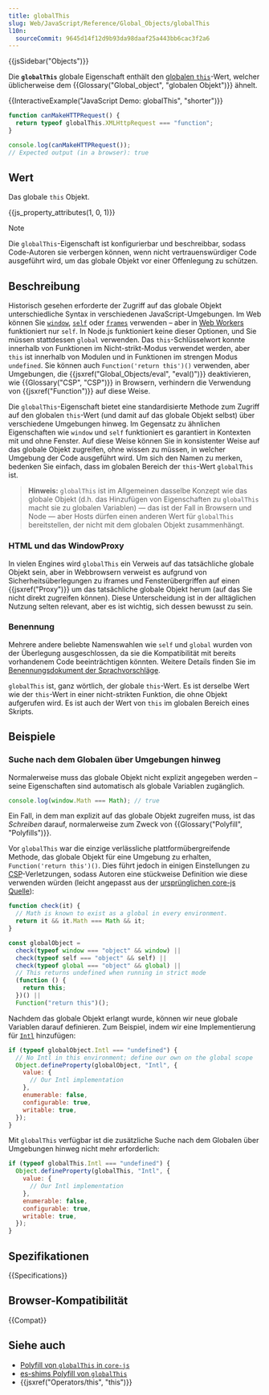 ```yaml
---
title: globalThis
slug: Web/JavaScript/Reference/Global_Objects/globalThis
l10n:
  sourceCommit: 9645d14f12d9b93da98daaf25a443bb6cac3f2a6
---
```


{{jsSidebar("Objects")}}

Die **`globalThis`** globale Eigenschaft enthält den [globalen `this`](/de/docs/Web/JavaScript/Reference/Operators/this#global_context)-Wert, welcher üblicherweise dem {{Glossary("Global_object", "globalen Objekt")}} ähnelt.

{{InteractiveExample("JavaScript Demo: globalThis", "shorter")}}

```js interactive-example
function canMakeHTTPRequest() {
  return typeof globalThis.XMLHttpRequest === "function";
}

console.log(canMakeHTTPRequest());
// Expected output (in a browser): true
```

## Wert

Das globale `this` Objekt.

{{js_property_attributes(1, 0, 1)}}

> [!NOTE]
> Die `globalThis`-Eigenschaft ist konfigurierbar und beschreibbar, sodass Code-Autoren sie verbergen können, wenn nicht vertrauenswürdiger Code ausgeführt wird, um das globale Objekt vor einer Offenlegung zu schützen.

## Beschreibung

Historisch gesehen erforderte der Zugriff auf das globale Objekt unterschiedliche Syntax in verschiedenen JavaScript-Umgebungen. Im Web können Sie [`window`](/de/docs/Web/API/Window/window), [`self`](/de/docs/Web/API/Window/self) oder [`frames`](/de/docs/Web/API/Window/frames) verwenden – aber in [Web Workers](/de/docs/Web/API/Worker) funktioniert nur `self`. In Node.js funktioniert keine dieser Optionen, und Sie müssen stattdessen `global` verwenden. Das `this`-Schlüsselwort konnte innerhalb von Funktionen im Nicht-strikt-Modus verwendet werden, aber `this` ist innerhalb von Modulen und in Funktionen im strengen Modus `undefined`. Sie können auch `Function('return this')()` verwenden, aber Umgebungen, die {{jsxref("Global_Objects/eval", "eval()")}} deaktivieren, wie {{Glossary("CSP", "CSP")}} in Browsern, verhindern die Verwendung von {{jsxref("Function")}} auf diese Weise.

Die `globalThis`-Eigenschaft bietet eine standardisierte Methode zum Zugriff auf den globalen `this`-Wert (und damit auf das globale Objekt selbst) über verschiedene Umgebungen hinweg. Im Gegensatz zu ähnlichen Eigenschaften wie `window` und `self` funktioniert es garantiert in Kontexten mit und ohne Fenster. Auf diese Weise können Sie in konsistenter Weise auf das globale Objekt zugreifen, ohne wissen zu müssen, in welcher Umgebung der Code ausgeführt wird. Um sich den Namen zu merken, bedenken Sie einfach, dass im globalen Bereich der `this`-Wert `globalThis` ist.

> **Hinweis:** `globalThis` ist im Allgemeinen dasselbe Konzept wie das globale Objekt (d.h. das Hinzufügen von Eigenschaften zu `globalThis` macht sie zu globalen Variablen) — das ist der Fall in Browsern und Node — aber Hosts dürfen einen anderen Wert für `globalThis` bereitstellen, der nicht mit dem globalen Objekt zusammenhängt.

### HTML und das WindowProxy

In vielen Engines wird `globalThis` ein Verweis auf das tatsächliche globale Objekt sein, aber in Webbrowsern verweist es aufgrund von Sicherheitsüberlegungen zu iframes und Fensterübergriffen auf einen {{jsxref("Proxy")}} um das tatsächliche globale Objekt herum (auf das Sie nicht direkt zugreifen können). Diese Unterscheidung ist in der alltäglichen Nutzung selten relevant, aber es ist wichtig, sich dessen bewusst zu sein.

### Benennung

Mehrere andere beliebte Namenswahlen wie `self` und `global` wurden von der Überlegung ausgeschlossen, da sie die Kompatibilität mit bereits vorhandenem Code beeinträchtigen könnten. Weitere Details finden Sie im [Benennungsdokument der Sprachvorschläge](https://github.com/tc39/proposal-global/blob/master/NAMING.md).

`globalThis` ist, ganz wörtlich, der globale `this`-Wert. Es ist derselbe Wert wie der `this`-Wert in einer nicht-strikten Funktion, die ohne Objekt aufgerufen wird. Es ist auch der Wert von `this` im globalen Bereich eines Skripts.

## Beispiele

### Suche nach dem Globalen über Umgebungen hinweg

Normalerweise muss das globale Objekt nicht explizit angegeben werden – seine Eigenschaften sind automatisch als globale Variablen zugänglich.

```js
console.log(window.Math === Math); // true
```

Ein Fall, in dem man explizit auf das globale Objekt zugreifen muss, ist das _Schreiben_ darauf, normalerweise zum Zweck von {{Glossary("Polyfill", "Polyfills")}}.

Vor `globalThis` war die einzige verlässliche plattformübergreifende Methode, das globale Objekt für eine Umgebung zu erhalten, `Function('return this')()`. Dies führt jedoch in einigen Einstellungen zu [CSP](/de/docs/Web/HTTP/Guides/CSP)-Verletzungen, sodass Autoren eine stückweise Definition wie diese verwenden würden (leicht angepasst aus der [ursprünglichen core-js Quelle](https://github.com/zloirock/core-js/blob/master/packages/core-js/internals/global-this.js)):

```js
function check(it) {
  // Math is known to exist as a global in every environment.
  return it && it.Math === Math && it;
}

const globalObject =
  check(typeof window === "object" && window) ||
  check(typeof self === "object" && self) ||
  check(typeof global === "object" && global) ||
  // This returns undefined when running in strict mode
  (function () {
    return this;
  })() ||
  Function("return this")();
```

Nachdem das globale Objekt erlangt wurde, können wir neue globale Variablen darauf definieren. Zum Beispiel, indem wir eine Implementierung für [`Intl`](/de/docs/Web/JavaScript/Reference/Global_Objects/Intl) hinzufügen:

```js
if (typeof globalObject.Intl === "undefined") {
  // No Intl in this environment; define our own on the global scope
  Object.defineProperty(globalObject, "Intl", {
    value: {
      // Our Intl implementation
    },
    enumerable: false,
    configurable: true,
    writable: true,
  });
}
```

Mit `globalThis` verfügbar ist die zusätzliche Suche nach dem Globalen über Umgebungen hinweg nicht mehr erforderlich:

```js
if (typeof globalThis.Intl === "undefined") {
  Object.defineProperty(globalThis, "Intl", {
    value: {
      // Our Intl implementation
    },
    enumerable: false,
    configurable: true,
    writable: true,
  });
}
```

## Spezifikationen

{{Specifications}}

## Browser-Kompatibilität

{{Compat}}

## Siehe auch

- [Polyfill von `globalThis` in `core-js`](https://github.com/zloirock/core-js#ecmascript-globalthis)
- [es-shims Polyfill von `globalThis`](https://www.npmjs.com/package/globalthis)
- {{jsxref("Operators/this", "this")}}
